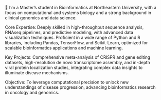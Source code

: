👋 I’m a Master’s student in Bioinformatics at Northeastern University, with a focus on computational and systems biology and a strong background in clinical genomics and data science.

Core Expertise: Deeply skilled in high-throughput sequence analysis, RNAseq pipelines, and predictive modeling, with advanced data visualization techniques. Proficient in a wide range of Python and R libraries, including Pandas, TensorFlow, and Scikit-Learn, optimized for scalable bioinformatics applications and machine learning.

Key Projects: Comprehensive meta-analysis of CRISPR and gene editing datasets, high-resolution de novo transcriptome assembly, and in-depth viral protein localization studies, integrating complex data insights to illuminate disease mechanisms.

Objective: To leverage computational precision to unlock new understandings of disease progression, advancing bioinformatics research in oncology and genomics.
